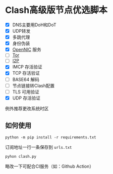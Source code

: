 # Clash高级版节点优选脚本

- [x] DNS主要用DoH和DoT  
- [x] UDP转发  
- [x] 多跳代理  
- [x] 身份伪装  
- [x] [OpenNIC](https://www.opennic.org/) 服务  
- [ ] [Tor](https://gitlab.torproject.org)  
- [ ] [I2P](https://github.com/i2p/i2p.i2p)  
- [x] IMCP 存活验证  
- [x] TCP 存活验证  
- [ ] BASE64 解码  
- [ ] 节点链接转Clash配置  
- [ ] TLS 可用验证  
- [x] UDP 存活验证  

例外推荐更改系统时区

## 如何使用
```shell
python -m pip install -r requirements.txt  
```
订阅地址一行一条保存到 `urls.txt`

```shell
pyhon clash.py
```

略改一下可配合CI服务（如：Github Action）
